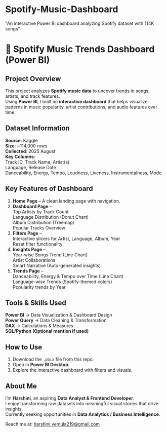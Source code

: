 # Spotify-Music-Dashboard
"An interactive Power BI dashboard analyzing Spotify dataset with 114K songs"
# 🎵 Spotify Music Trends Dashboard (Power BI)

## Project Overview
This project analyzes **Spotify music data** to uncover trends in songs, artists, and track features.  
Using **Power BI**, I built an **interactive dashboard** that helps visualize patterns in music popularity, artist contributions, and audio features over time.


##  Dataset Information
**Source**: Kaggle  
**Size**: ~114,000 rows  
**Collected**: 2025 August  
**Key Columns**:  
   Track ID, Track Name, Artist(s)  
   Language, Release Date  
   Danceability, Energy, Tempo, Loudness, Liveness, Instrumentalness, Mode  


##  Key Features of Dashboard
1. **Home Page** – A clean landing page with navigation.  
2. **Dashboard Page** –  
    Top Artists by Track Count  
    Language Distribution (Donut Chart)  
    Album Distribution (Treemap)  
    Popular Tracks Overview  
3. **Filters Page** –  
    Interactive slicers for Artist, Language, Album, Year  
    Reset filter functionality  
4. **Insights Page** –  
    Year-wise Songs Trend (Line Chart)  
    Artist Collaborations  
    Smart Narrative (Auto-generated insights)  
5. **Trends Page** –  
    Danceability, Energy & Tempo over Time (Line Chart)  
    Language-wise Trends (Spotify-themed colors)  
    Popularity trends by Year


##  Tools & Skills Used
 **Power BI** → Data Visualization & Dashboard Design  
 **Power Query** → Data Cleaning & Transformation  
 **DAX** → Calculations & Measures  
 **SQL/Python (Optional mention if used)**  



##  How to Use
1. Download the `.pbix` file from this repo.  
2. Open in **Power BI Desktop**.  
3. Explore the interactive dashboard with filters and visuals.  



##  About Me
I’m **Harshini**, an aspiring **Data Analyst & Frontend Developer**.  
I enjoy transforming raw datasets into meaningful visual stories that drive insights.  
Currently seeking opportunities in **Data Analytics / Business Intelligence**.  

Reach me at: harshini.vemula219@gmail.com  
